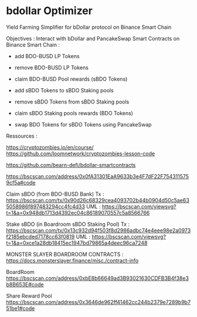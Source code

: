 # bdollar Optimizer
Yield Farming Simplifier for bDollar protocol on Binance Smart Chain

Objectives :
Interact with bDollar and PancakeSwap Smart Contracts on Binance Smart Chain :

- add BDO-BUSD LP Tokens
- remove BDO-BUSD LP Tokens
- claim BDO-BUSD Pool rewards (sBDO Tokens)

- add sBDO Tokens to sBDO Staking pools
- remove sBDO Tokens from sBDO Staking pools
- claim sBDO Staking pools rewards (BDO Tokens)

- swap BDO Tokens for sBDO Tokens using PancakeSwap



Ressources : 

https://cryptozombies.io/en/course/
https://github.com/loomnetwork/cryptozombies-lesson-code

https://github.com/bearn-defi/bdollar-smartcontracts

https://bscscan.com/address/0x0fA31301EaA9633b3e4F7dF22F7543115759cf5a#code


Claim sBDO (from BDO-BUSD Bank)
Tx : https://bscscan.com/tx/0x90d26c68329cea4093702b44b0904d50c5ae635058986f897483294cc4fc4d33
UML : https://bscscan.com/viewsvg?t=1&a=0x948db1713d4392ec04c86189070557c5a8566766

Stake sBDO (in Boardroom sBDO Staking Pool)
Tx : https://bscscan.com/tx/0x13c932d94f503f8d2986adbc74e4eee98e2a0973f2185ebcded7178cc63f0819
UML : https://bscscan.com/viewsvg?t=1&a=0xce1a28db18415ec1947bd79865a4deec96ca7248



MONSTER SLAYER BOARDROOM CONTRACTS : 
https://docs.monsterslayer.finance/misc./contract-info

BoardRoom
https://bscscan.com/address/0xbE8b66649ad3B93021630CDFB3B4f38e3b8B653E#code

Share Reward Pool
https://bscscan.com/address/0x3646de962ff41462cc244b2379e7289b9b751be1#code